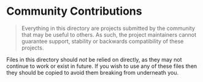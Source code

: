 # Community Contributions

>Everything in this directory are projects submitted by the community that may be useful
>to others. As such, the project maintainers cannot guarantee support, stability
>or backwards compatibility of these projects.

Files in this directory should *not* be relied on directly, as they may not
continue to work or exist in future. If you wish to use any of these files then
they should be copied to avoid them breaking from underneath you.
